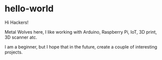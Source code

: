 # hello-world


Hi Hackers!

Metal Wolves here, I like working with Arduino, Raspberry Pi, IoT, 3D print, 3D scanner atc.

I am a beginner, but I hope that in the future, create a couple of interesting projects.

